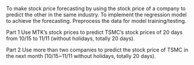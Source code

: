 To make stock price forecasting by using the stock price of a company to predict the other in the same industry.
To implement the regression model to achieve the forecasting.
Preprocess the data for model training/testing.

Part 1
Use MTK’s stock prices to predict TSMC’s stock prices of 20 days from 10/15 to 11/11 (without holidays, totally 20 days).

Part 2
Use more than two companies to predict the stock price of TSMC in the next month (10/15~11/11 without holidays, totally 20 days).
